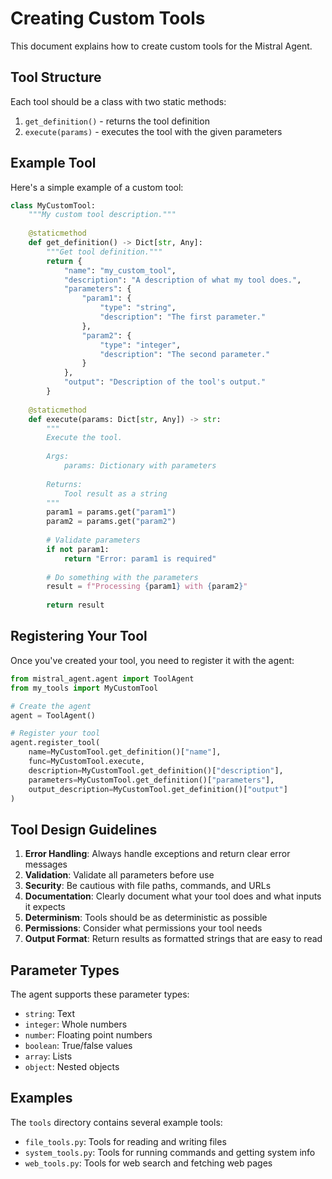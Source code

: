 # Creating Custom Tools

This document explains how to create custom tools for the Mistral Agent.

## Tool Structure

Each tool should be a class with two static methods:

1. `get_definition()` - returns the tool definition
2. `execute(params)` - executes the tool with the given parameters

## Example Tool

Here's a simple example of a custom tool:

```python
class MyCustomTool:
    """My custom tool description."""
    
    @staticmethod
    def get_definition() -> Dict[str, Any]:
        """Get tool definition."""
        return {
            "name": "my_custom_tool",
            "description": "A description of what my tool does.",
            "parameters": {
                "param1": {
                    "type": "string",
                    "description": "The first parameter."
                },
                "param2": {
                    "type": "integer",
                    "description": "The second parameter."
                }
            },
            "output": "Description of the tool's output."
        }
    
    @staticmethod
    def execute(params: Dict[str, Any]) -> str:
        """
        Execute the tool.
        
        Args:
            params: Dictionary with parameters
            
        Returns:
            Tool result as a string
        """
        param1 = params.get("param1")
        param2 = params.get("param2")
        
        # Validate parameters
        if not param1:
            return "Error: param1 is required"
        
        # Do something with the parameters
        result = f"Processing {param1} with {param2}"
        
        return result
```

## Registering Your Tool

Once you've created your tool, you need to register it with the agent:

```python
from mistral_agent.agent import ToolAgent
from my_tools import MyCustomTool

# Create the agent
agent = ToolAgent()

# Register your tool
agent.register_tool(
    name=MyCustomTool.get_definition()["name"],
    func=MyCustomTool.execute,
    description=MyCustomTool.get_definition()["description"],
    parameters=MyCustomTool.get_definition()["parameters"],
    output_description=MyCustomTool.get_definition()["output"]
)
```

## Tool Design Guidelines

1. **Error Handling**: Always handle exceptions and return clear error messages
2. **Validation**: Validate all parameters before use
3. **Security**: Be cautious with file paths, commands, and URLs
4. **Documentation**: Clearly document what your tool does and what inputs it expects
5. **Determinism**: Tools should be as deterministic as possible
6. **Permissions**: Consider what permissions your tool needs
7. **Output Format**: Return results as formatted strings that are easy to read

## Parameter Types

The agent supports these parameter types:

- `string`: Text
- `integer`: Whole numbers
- `number`: Floating point numbers
- `boolean`: True/false values
- `array`: Lists
- `object`: Nested objects

## Examples

The `tools` directory contains several example tools:

- `file_tools.py`: Tools for reading and writing files
- `system_tools.py`: Tools for running commands and getting system info
- `web_tools.py`: Tools for web search and fetching web pages 